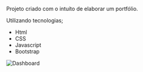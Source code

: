 Projeto criado com o intuíto de elaborar um portfólio.

Utilizando tecnologias;
- Html
- CSS
- Javascript
- Bootstrap


![Dashboard](https://imgur.com/qSUWAnt)
